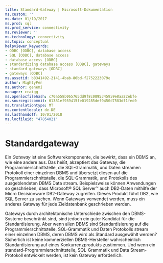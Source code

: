 ```yaml
---
title: Standard-Gateway | Microsoft-Dokumentation
ms.custom: ''
ms.date: 01/19/2017
ms.prod: sql
ms.prod_service: connectivity
ms.reviewer: ''
ms.technology: connectivity
ms.topic: conceptual
helpviewer_keywords:
- ODBC [ODBC], database access
- SQL [ODBC], database access
- database access [ODBC]
- standardizing database access [ODBC], gateways
- standard gateways [ODBC]
- gateways [ODBC]
ms.assetid: b8341492-2141-4bab-80bd-f2752223079e
author: MightyPen
ms.author: genemi
manager: craigg
ms.openlocfilehash: c70a558b065765dd9f8c0895345959e8aa22ebfe
ms.sourcegitcommit: 61381ef939415fe019285def9450d7583df1fed0
ms.translationtype: MT
ms.contentlocale: de-DE
ms.lasthandoff: 10/01/2018
ms.locfileid: "47854021"
---
```

# <a name="standard-gateway"></a>Standardgateway
Ein *Gateway* ist eine Softwarekomponente, die bewirkt, dass ein DBMS an, wie eine andere aus. Das heißt, akzeptiert das Gateway, die Programmierschnittstelle, die SQL-Grammatik, und Daten streamen Protokoll einer einzelnen DBMS und übersetzt diesen auf die Programmierschnittstelle, die SQL-Grammatik, und Protokolls des ausgeblendeten DBMS Data stream. Beispielsweise können Anwendungen so geschrieben, dass Microsoft® SQL Server™ auch DB2-Daten mithilfe der Micro Decisionware DB2-Gateway zugreifen. Dieses Produkt führt DB2, wie SQL Server zu suchen. Wenn Gateways verwendet werden, muss ein anderes Gateway für jede Zieldatenbank geschrieben werden.  
  
 Gateways durch architektonische Unterschiede zwischen den DBMS-Systeme beschränkt sind, sind jedoch ein guter Kandidat für die Standardisierung. Aber wenn allen DBMS sind Standardisierung auf die Programmierschnittstelle, SQL-Grammatik und Daten Protokolls stream einer einzelnen DBMS, deren DBMS wird als Standard ausgewählt werden? Sicherlich ist keine kommerziellen DBMS-Hersteller wahrscheinlich Standardisierung auf eines Konkurrenzprodukts zustimmen. Und wenn ein standard-Programmierschnittstelle, SQL-Grammatik und Data Stream-Protokoll entwickelt werden, ist kein Gateway erforderlich.
